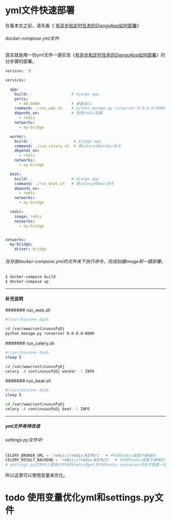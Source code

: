 # yml文件快速部署

在看本文之前，请先看《 [有异步和定时任务的DjangoApp如何部署](./有异步和定时任务的DjangoApp如何部署.md)》

###### docker-compose.yml文件:
其实就是用一份yml文件一键实现《[有异步和定时任务的DjangoApp如何部署](./有异步和定时任务的DjangoApp如何部署.md)》的分步骤的部署。
```yaml
version: '3'

services:

  app:
    build: .                 # django app 
    ports:
      - 80:8000              # 暴露端口
    command: ./run_web.sh    # python manage.py runserver 0.0.0.0:8000
    depends_on:              # 连接redis容器
      - redis
    networks:
      - my-bridge

  worker:
    build: .                  # django app 
    command: ./run_celery.sh  # 跑celery的worker命令
    depends_on:
      - redis
    networks:
      - my-bridge

  beat:
    build: .                 # django app 
    command: ./run_beat.sh   # 跑celery的beat命令
    depends_on:
      - redis
    networks:
      - my-bridge

  redis:
    image: redis
    networks:
      - my-bridge


networks:
  my-bridge:
    driver: bridge
```
###### 在存放docker-compose.yml的文件夹下执行命令，完成创建image和一键部署。
```bash
$ docker-compose build
$ docker-compose up
```


***
#### 补充说明

####### run_web.sh
```bash
#!/usr/bin/env bash

cd /var/www/continuousPyDj
python manage.py runserver 0.0.0.0:8000
```
####### run_celery.sh
```bash
#!/usr/bin/env bash
sleep 5

cd /var/www/continuousPyDj
celery -A continuousPyDj worker -l INFO
```
####### run_beat.sh
```bash
#!/usr/bin/env bash
sleep 5

cd /var/www/continuousPyDj
celery -A continuousPyDj beat -l INFO
```

***

##### yml文件有待改进
###### settings.py文件中:
```python
CELERY_BROKER_URL = 'redis://redis:6379/1'  # 中间的redis是属于硬编码
CELERY_RESULT_BACKEND = 'redis://redis:6379/2'  # 中间的redis是属于硬编码
# settings.py文件中上面两行中间的redis和yml文件的redis container的名字需要一致。不然django app连不到redis container.
```

所以这里可以使用变量来优化。
# todo 使用变量优化yml和settings.py文件
